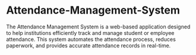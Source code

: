 # Attendance-Management-System
The Attendance Management System is a web-based application designed to help institutions efficiently track and manage student or employee attendance. This system automates the attendance process, reduces paperwork, and provides accurate attendance records in real-time.

